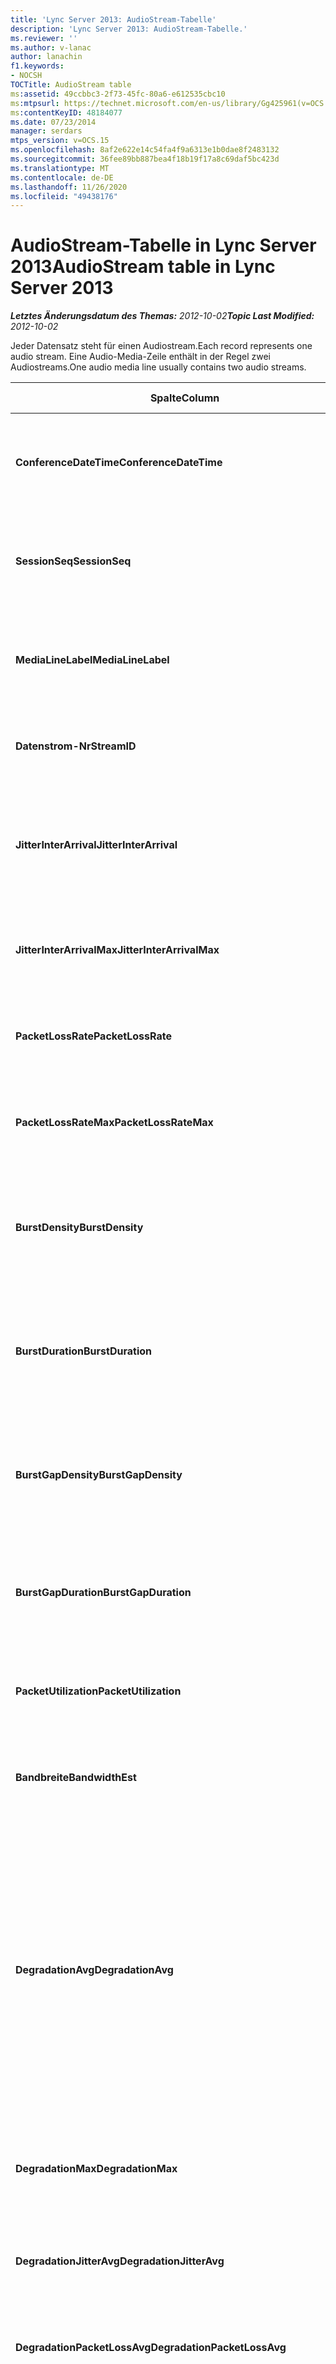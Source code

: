 ```yaml
---
title: 'Lync Server 2013: AudioStream-Tabelle'
description: 'Lync Server 2013: AudioStream-Tabelle.'
ms.reviewer: ''
ms.author: v-lanac
author: lanachin
f1.keywords:
- NOCSH
TOCTitle: AudioStream table
ms:assetid: 49ccbbc3-2f73-45fc-80a6-e612535cbc10
ms:mtpsurl: https://technet.microsoft.com/en-us/library/Gg425961(v=OCS.15)
ms:contentKeyID: 48184077
ms.date: 07/23/2014
manager: serdars
mtps_version: v=OCS.15
ms.openlocfilehash: 8af2e622e14c54fa4f9a6313e1b0dae8f2483132
ms.sourcegitcommit: 36fee89bb887bea4f18b19f17a8c69daf5bc423d
ms.translationtype: MT
ms.contentlocale: de-DE
ms.lasthandoff: 11/26/2020
ms.locfileid: "49438176"
---
```

# <a name="audiostream-table-in-lync-server-2013"></a><span data-ttu-id="0af91-103">AudioStream-Tabelle in Lync Server 2013</span><span class="sxs-lookup"><span data-stu-id="0af91-103">AudioStream table in Lync Server 2013</span></span>

<div data-xmlns="http://www.w3.org/1999/xhtml">

<div class="topic" data-xmlns="http://www.w3.org/1999/xhtml" data-msxsl="urn:schemas-microsoft-com:xslt" data-cs="https://msdn.microsoft.com/">

<div data-asp="https://msdn2.microsoft.com/asp">



</div>

<div id="mainSection">

<div id="mainBody"><span data-ttu-id="0af91-104">

<span> </span></span><span class="sxs-lookup"><span data-stu-id="0af91-104">

<span> </span></span></span>

<span data-ttu-id="0af91-105">_**Letztes Änderungsdatum des Themas:** 2012-10-02_</span><span class="sxs-lookup"><span data-stu-id="0af91-105">_**Topic Last Modified:** 2012-10-02_</span></span>

<span data-ttu-id="0af91-106">Jeder Datensatz steht für einen Audiostream.</span><span class="sxs-lookup"><span data-stu-id="0af91-106">Each record represents one audio stream.</span></span> <span data-ttu-id="0af91-107">Eine Audio-Media-Zeile enthält in der Regel zwei Audiostreams.</span><span class="sxs-lookup"><span data-stu-id="0af91-107">One audio media line usually contains two audio streams.</span></span>


<table>
<colgroup>
<col style="width: 25%" />
<col style="width: 25%" />
<col style="width: 25%" />
<col style="width: 25%" />
</colgroup>
<thead>
<tr class="header">
<th><span data-ttu-id="0af91-108"><strong>Spalte</strong></span><span class="sxs-lookup"><span data-stu-id="0af91-108"><strong>Column</strong></span></span></th>
<th><span data-ttu-id="0af91-109"><strong>Datentyp</strong></span><span class="sxs-lookup"><span data-stu-id="0af91-109"><strong>Data Type</strong></span></span></th>
<th><span data-ttu-id="0af91-110"><strong>Schlüssel/Index</strong></span><span class="sxs-lookup"><span data-stu-id="0af91-110"><strong>Key/Index</strong></span></span></th>
<th><span data-ttu-id="0af91-111"><strong>Details</strong></span><span class="sxs-lookup"><span data-stu-id="0af91-111"><strong>Details</strong></span></span></th>
</tr>
</thead>
<tbody>
<tr class="odd">
<td><p><span data-ttu-id="0af91-112"><strong>ConferenceDateTime</strong></span><span class="sxs-lookup"><span data-stu-id="0af91-112"><strong>ConferenceDateTime</strong></span></span></p></td>
<td><p><span data-ttu-id="0af91-113">datetime</span><span class="sxs-lookup"><span data-stu-id="0af91-113">datetime</span></span></p></td>
<td><p><span data-ttu-id="0af91-114">Primary</span><span class="sxs-lookup"><span data-stu-id="0af91-114">Primary</span></span></p></td>
<td><p><span data-ttu-id="0af91-115">Auf die <a href="lync-server-2013-medialine-table.md">in der Tabelle medialinie in lync Server 2013</a>verwiesen wird.</span><span class="sxs-lookup"><span data-stu-id="0af91-115">Referenced from the <a href="lync-server-2013-medialine-table.md">MediaLine table in Lync Server 2013</a>.</span></span></p></td>
</tr>
<tr class="even">
<td><p><span data-ttu-id="0af91-116"><strong>SessionSeq</strong></span><span class="sxs-lookup"><span data-stu-id="0af91-116"><strong>SessionSeq</strong></span></span></p></td>
<td><p><span data-ttu-id="0af91-117">int</span><span class="sxs-lookup"><span data-stu-id="0af91-117">int</span></span></p></td>
<td><p><span data-ttu-id="0af91-118">Primary</span><span class="sxs-lookup"><span data-stu-id="0af91-118">Primary</span></span></p></td>
<td><p><span data-ttu-id="0af91-119">Auf die <a href="lync-server-2013-medialine-table.md">in der Tabelle medialinie in lync Server 2013</a>verwiesen wird.</span><span class="sxs-lookup"><span data-stu-id="0af91-119">Referenced from the <a href="lync-server-2013-medialine-table.md">MediaLine table in Lync Server 2013</a>.</span></span></p></td>
</tr>
<tr class="odd">
<td><p><span data-ttu-id="0af91-120"><strong>MediaLineLabel</strong></span><span class="sxs-lookup"><span data-stu-id="0af91-120"><strong>MediaLineLabel</strong></span></span></p></td>
<td><p><span data-ttu-id="0af91-121">tinyint</span><span class="sxs-lookup"><span data-stu-id="0af91-121">tinyint</span></span></p></td>
<td><p><span data-ttu-id="0af91-122">Primary</span><span class="sxs-lookup"><span data-stu-id="0af91-122">Primary</span></span></p></td>
<td><p><span data-ttu-id="0af91-123">Auf die <a href="lync-server-2013-medialine-table.md">in der Tabelle medialinie in lync Server 2013</a>verwiesen wird.</span><span class="sxs-lookup"><span data-stu-id="0af91-123">Referenced from the <a href="lync-server-2013-medialine-table.md">MediaLine table in Lync Server 2013</a>.</span></span></p></td>
</tr>
<tr class="even">
<td><p><span data-ttu-id="0af91-124"><strong>Datenstrom-Nr</strong></span><span class="sxs-lookup"><span data-stu-id="0af91-124"><strong>StreamID</strong></span></span></p></td>
<td><p><span data-ttu-id="0af91-125">int</span><span class="sxs-lookup"><span data-stu-id="0af91-125">int</span></span></p></td>
<td><p><span data-ttu-id="0af91-126">Primary</span><span class="sxs-lookup"><span data-stu-id="0af91-126">Primary</span></span></p></td>
<td><p><span data-ttu-id="0af91-127">Eindeutige ID innerhalb einer medienzeile</span><span class="sxs-lookup"><span data-stu-id="0af91-127">Unique ID within a media line.</span></span></p></td>
</tr>
<tr class="odd">
<td><p><span data-ttu-id="0af91-128"><strong>JitterInterArrival</strong></span><span class="sxs-lookup"><span data-stu-id="0af91-128"><strong>JitterInterArrival</strong></span></span></p></td>
<td><p><span data-ttu-id="0af91-129">int</span><span class="sxs-lookup"><span data-stu-id="0af91-129">int</span></span></p></td>
<td><p> </p></td>
<td><p><span data-ttu-id="0af91-130">Durchschnittlicher Netzwerk-Jitter aus RTCP-Statistiken (Real Time Control Protocol).</span><span class="sxs-lookup"><span data-stu-id="0af91-130">Average network jitter from Real Time Control Protocol (RTCP) statistics.</span></span></p></td>
</tr>
<tr class="even">
<td><p><span data-ttu-id="0af91-131"><strong>JitterInterArrivalMax</strong></span><span class="sxs-lookup"><span data-stu-id="0af91-131"><strong>JitterInterArrivalMax</strong></span></span></p></td>
<td><p><span data-ttu-id="0af91-132">int</span><span class="sxs-lookup"><span data-stu-id="0af91-132">int</span></span></p></td>
<td><p> </p></td>
<td><p><span data-ttu-id="0af91-133">Maximaler Netzwerk Jitter während des Anrufs.</span><span class="sxs-lookup"><span data-stu-id="0af91-133">Maximum network jitter during the call.</span></span></p></td>
</tr>
<tr class="odd">
<td><p><span data-ttu-id="0af91-134"><strong>PacketLossRate</strong></span><span class="sxs-lookup"><span data-stu-id="0af91-134"><strong>PacketLossRate</strong></span></span></p></td>
<td><p><span data-ttu-id="0af91-135">Dezimal (5; 4)</span><span class="sxs-lookup"><span data-stu-id="0af91-135">decimal(5,4)</span></span></p></td>
<td><p> </p></td>
<td><p><span data-ttu-id="0af91-136">Durchschnittliche Paketverlustrate während des Anrufs.</span><span class="sxs-lookup"><span data-stu-id="0af91-136">Average packet loss rate during the call.</span></span></p></td>
</tr>
<tr class="even">
<td><p><span data-ttu-id="0af91-137"><strong>PacketLossRateMax</strong></span><span class="sxs-lookup"><span data-stu-id="0af91-137"><strong>PacketLossRateMax</strong></span></span></p></td>
<td><p><span data-ttu-id="0af91-138">Dezimal (5; 4)</span><span class="sxs-lookup"><span data-stu-id="0af91-138">decimal(5,4)</span></span></p></td>
<td><p> </p></td>
<td><p><span data-ttu-id="0af91-139">Maximaler Paketverlust während des Anrufs.</span><span class="sxs-lookup"><span data-stu-id="0af91-139">Maximum packet loss observed during the call.</span></span></p></td>
</tr>
<tr class="odd">
<td><p><span data-ttu-id="0af91-140"><strong>BurstDensity</strong></span><span class="sxs-lookup"><span data-stu-id="0af91-140"><strong>BurstDensity</strong></span></span></p></td>
<td><p><span data-ttu-id="0af91-141">Dezimal (9; 4)</span><span class="sxs-lookup"><span data-stu-id="0af91-141">decimal(9,4)</span></span></p></td>
<td><p> </p></td>
<td><p><span data-ttu-id="0af91-142">Durchschnittliche Dichte des Paketverlusts während des Ausbruchs von Verlusten während des Anrufs.</span><span class="sxs-lookup"><span data-stu-id="0af91-142">Average density of packet Loss during bursts of losses during the call.</span></span></p></td>
</tr>
<tr class="even">
<td><p><span data-ttu-id="0af91-143"><strong>BurstDuration</strong></span><span class="sxs-lookup"><span data-stu-id="0af91-143"><strong>BurstDuration</strong></span></span></p></td>
<td><p><span data-ttu-id="0af91-144">int</span><span class="sxs-lookup"><span data-stu-id="0af91-144">int</span></span></p></td>
<td><p> </p></td>
<td><p><span data-ttu-id="0af91-145">Durchschnittliche Dauer des Paketverlusts während des Ausbruchs von Verlusten während des Anrufs.</span><span class="sxs-lookup"><span data-stu-id="0af91-145">Average duration of packet loss during bursts of losses during the call.</span></span></p></td>
</tr>
<tr class="odd">
<td><p><span data-ttu-id="0af91-146"><strong>BurstGapDensity</strong></span><span class="sxs-lookup"><span data-stu-id="0af91-146"><strong>BurstGapDensity</strong></span></span></p></td>
<td><p><span data-ttu-id="0af91-147">Dezimal (9; 4)</span><span class="sxs-lookup"><span data-stu-id="0af91-147">decimal(9,4)</span></span></p></td>
<td><p> </p></td>
<td><p><span data-ttu-id="0af91-148">Durchschnittliche Dichte des Paketverlusts bei Lücken zwischen Bursts des Paketverlusts.</span><span class="sxs-lookup"><span data-stu-id="0af91-148">Average density of packet loss during gaps between bursts of packet loss.</span></span></p></td>
</tr>
<tr class="even">
<td><p><span data-ttu-id="0af91-149"><strong>BurstGapDuration</strong></span><span class="sxs-lookup"><span data-stu-id="0af91-149"><strong>BurstGapDuration</strong></span></span></p></td>
<td><p><span data-ttu-id="0af91-150">int</span><span class="sxs-lookup"><span data-stu-id="0af91-150">int</span></span></p></td>
<td><p> </p></td>
<td><p><span data-ttu-id="0af91-151">Durchschnittliche Dauer von Lücken zwischen Bursts des Paketverlusts.</span><span class="sxs-lookup"><span data-stu-id="0af91-151">Average duration of gaps between bursts of packet loss.</span></span></p></td>
</tr>
<tr class="odd">
<td><p><span data-ttu-id="0af91-152"><strong>PacketUtilization</strong></span><span class="sxs-lookup"><span data-stu-id="0af91-152"><strong>PacketUtilization</strong></span></span></p></td>
<td><p><span data-ttu-id="0af91-153">Int</span><span class="sxs-lookup"><span data-stu-id="0af91-153">Int</span></span></p></td>
<td><p> </p></td>
<td><p><span data-ttu-id="0af91-154">Die Anzahl der Pakete für den Audiostream.</span><span class="sxs-lookup"><span data-stu-id="0af91-154">Packet count for the audio stream.</span></span></p></td>
</tr>
<tr class="even">
<td><p><span data-ttu-id="0af91-155"><strong>Bandbreite</strong></span><span class="sxs-lookup"><span data-stu-id="0af91-155"><strong>BandwidthEst</strong></span></span></p></td>
<td><p><span data-ttu-id="0af91-156">Int</span><span class="sxs-lookup"><span data-stu-id="0af91-156">Int</span></span></p></td>
<td><p> </p></td>
<td><p><span data-ttu-id="0af91-157">Bandbreiten Schätzungen für den Audiostream.</span><span class="sxs-lookup"><span data-stu-id="0af91-157">Bandwidth estimates for the audio stream.</span></span></p></td>
</tr>
<tr class="odd">
<td><p><span data-ttu-id="0af91-158"><strong>DegradationAvg</strong></span><span class="sxs-lookup"><span data-stu-id="0af91-158"><strong>DegradationAvg</strong></span></span></p></td>
<td><p><span data-ttu-id="0af91-159">Dezimal (3; 2)</span><span class="sxs-lookup"><span data-stu-id="0af91-159">decimal(3,2)</span></span></p></td>
<td><p> </p></td>
<td><p><span data-ttu-id="0af91-160">Netzwerk-Mos-Verschlechterung für den gesamten Anruf.</span><span class="sxs-lookup"><span data-stu-id="0af91-160">Network MOS Degradation for the whole call.</span></span> <span data-ttu-id="0af91-161">Der Bereich ist 0,0 bis 5,0.</span><span class="sxs-lookup"><span data-stu-id="0af91-161">Range is 0.0 to 5.0.</span></span> <span data-ttu-id="0af91-162">Diese Metrik zeigt die Menge, die das Netzwerk Mos aufgrund von Jitter und Paketverlust reduziert wurde.</span><span class="sxs-lookup"><span data-stu-id="0af91-162">This metric shows the amount the Network MOS was reduced because of jitter and packet loss.</span></span> <span data-ttu-id="0af91-163">Für akzeptable Qualität sollte es weniger als 0,5.</span><span class="sxs-lookup"><span data-stu-id="0af91-163">For acceptable quality it should less than 0.5.</span></span></p></td>
</tr>
<tr class="even">
<td><p><span data-ttu-id="0af91-164"><strong>DegradationMax</strong></span><span class="sxs-lookup"><span data-stu-id="0af91-164"><strong>DegradationMax</strong></span></span></p></td>
<td><p><span data-ttu-id="0af91-165">Dezimal (3; 2)</span><span class="sxs-lookup"><span data-stu-id="0af91-165">decimal(3,2)</span></span></p></td>
<td><p> </p></td>
<td><p><span data-ttu-id="0af91-166">Maximaler Netzwerk-Mos-Abbau während des Anrufs.</span><span class="sxs-lookup"><span data-stu-id="0af91-166">Maximum Network MOS degradation during the call.</span></span></p></td>
</tr>
<tr class="odd">
<td><p><span data-ttu-id="0af91-167"><strong>DegradationJitterAvg</strong></span><span class="sxs-lookup"><span data-stu-id="0af91-167"><strong>DegradationJitterAvg</strong></span></span></p></td>
<td><p><span data-ttu-id="0af91-168">Dezimal (3; 2)</span><span class="sxs-lookup"><span data-stu-id="0af91-168">decimal(3,2)</span></span></p></td>
<td><p> </p></td>
<td><p><span data-ttu-id="0af91-169">Netzwerk-Mos-Beeinträchtigung durch Jitter.</span><span class="sxs-lookup"><span data-stu-id="0af91-169">Network MOS degradation caused by jitter.</span></span></p></td>
</tr>
<tr class="even">
<td><p><span data-ttu-id="0af91-170"><strong>DegradationPacketLossAvg</strong></span><span class="sxs-lookup"><span data-stu-id="0af91-170"><strong>DegradationPacketLossAvg</strong></span></span></p></td>
<td><p><span data-ttu-id="0af91-171">Dezimal (3; 2)</span><span class="sxs-lookup"><span data-stu-id="0af91-171">decimal(3,2)</span></span></p></td>
<td><p> </p></td>
<td><p><span data-ttu-id="0af91-172">Netzwerk-Mos-Beeinträchtigung durch Paketverlust.</span><span class="sxs-lookup"><span data-stu-id="0af91-172">Network MOS degradation caused by packet loss.</span></span></p></td>
</tr>
<tr class="odd">
<td><p><span data-ttu-id="0af91-173"><strong>AudioPayloadDescription</strong></span><span class="sxs-lookup"><span data-stu-id="0af91-173"><strong>AudioPayloadDescription</strong></span></span></p></td>
<td><p><span data-ttu-id="0af91-174">int</span><span class="sxs-lookup"><span data-stu-id="0af91-174">int</span></span></p></td>
<td><p><span data-ttu-id="0af91-175">Fremd</span><span class="sxs-lookup"><span data-stu-id="0af91-175">Foreign</span></span></p></td>
<td><p><span data-ttu-id="0af91-176">Der für den Anruf verwendete Audiocodec, auf den von der PayloadDescription-Tabelle verwiesen wird.</span><span class="sxs-lookup"><span data-stu-id="0af91-176">The audio Codec used for the call, referenced from PayloadDescription Table.</span></span></p></td>
</tr>
<tr class="even">
<td><p><span data-ttu-id="0af91-177"><strong>AudioSampleRate</strong></span><span class="sxs-lookup"><span data-stu-id="0af91-177"><strong>AudioSampleRate</strong></span></span></p></td>
<td><p><span data-ttu-id="0af91-178">int</span><span class="sxs-lookup"><span data-stu-id="0af91-178">int</span></span></p></td>
<td><p> </p></td>
<td><p><span data-ttu-id="0af91-179">Abtastrate für den Audiostream.</span><span class="sxs-lookup"><span data-stu-id="0af91-179">Sampling rate for the audio stream.</span></span></p></td>
</tr>
<tr class="odd">
<td><p><span data-ttu-id="0af91-180"><strong>RoundTrip</strong></span><span class="sxs-lookup"><span data-stu-id="0af91-180"><strong>RoundTrip</strong></span></span></p></td>
<td><p><span data-ttu-id="0af91-181">int</span><span class="sxs-lookup"><span data-stu-id="0af91-181">int</span></span></p></td>
<td><p> </p></td>
<td><p><span data-ttu-id="0af91-182">Roundtrip-Zeit von RTCP-Statistiken</span><span class="sxs-lookup"><span data-stu-id="0af91-182">Round trip time from RTCP statistics.</span></span> <span data-ttu-id="0af91-183">Bei akzeptabler Qualität sollte dies weniger als 100M betragen.</span><span class="sxs-lookup"><span data-stu-id="0af91-183">For acceptable quality this should be less than 100ms.</span></span></p></td>
</tr>
<tr class="even">
<td><p><span data-ttu-id="0af91-184"><strong>RoundTripMax</strong></span><span class="sxs-lookup"><span data-stu-id="0af91-184"><strong>RoundTripMax</strong></span></span></p></td>
<td><p><span data-ttu-id="0af91-185">int</span><span class="sxs-lookup"><span data-stu-id="0af91-185">int</span></span></p></td>
<td><p> </p></td>
<td><p><span data-ttu-id="0af91-186">Maximale Roundtrip-Zeit für den Audiostream.</span><span class="sxs-lookup"><span data-stu-id="0af91-186">Maximum round trip time for the audio stream.</span></span></p></td>
</tr>
<tr class="odd">
<td><p><span data-ttu-id="0af91-187"><strong>OverallAvgNetworkMOS</strong></span><span class="sxs-lookup"><span data-stu-id="0af91-187"><strong>OverallAvgNetworkMOS</strong></span></span></p></td>
<td><p><span data-ttu-id="0af91-188">Dezimal (3; 2)</span><span class="sxs-lookup"><span data-stu-id="0af91-188">decimal(3,2)</span></span></p></td>
<td><p> </p></td>
<td><p><span data-ttu-id="0af91-189">Durchschnittliche Breitband-Netzwerk-Mos für den Anruf.</span><span class="sxs-lookup"><span data-stu-id="0af91-189">Average wideband Network MOS for the call.</span></span> <span data-ttu-id="0af91-190">Diese Metrik hängt vom verwendeten Paketverlust, Jitter und Codec ab.</span><span class="sxs-lookup"><span data-stu-id="0af91-190">This metric depends on the packet loss, jitter, and codec used.</span></span> <span data-ttu-id="0af91-191">Bereich ist [1,0 bis 5,0].</span><span class="sxs-lookup"><span data-stu-id="0af91-191">Range is [1.0 to 5.0].</span></span></p></td>
</tr>
<tr class="even">
<td><p><span data-ttu-id="0af91-192"><strong>OverallMinNetworkMOS</strong></span><span class="sxs-lookup"><span data-stu-id="0af91-192"><strong>OverallMinNetworkMOS</strong></span></span></p></td>
<td><p><span data-ttu-id="0af91-193">Dezimal (3; 2)</span><span class="sxs-lookup"><span data-stu-id="0af91-193">decimal(3,2)</span></span></p></td>
<td><p> </p></td>
<td><p><span data-ttu-id="0af91-194">Das Mindest-Breitband-Netzwerk Mos für den Anruf.</span><span class="sxs-lookup"><span data-stu-id="0af91-194">The minimum wideband Network MOS for the call.</span></span></p></td>
</tr>
<tr class="odd">
<td><p><span data-ttu-id="0af91-195"><strong>SendListenMOS</strong></span><span class="sxs-lookup"><span data-stu-id="0af91-195"><strong>SendListenMOS</strong></span></span></p></td>
<td><p><span data-ttu-id="0af91-196">Dezimal (3; 2)</span><span class="sxs-lookup"><span data-stu-id="0af91-196">decimal(3,2)</span></span></p></td>
<td><p> </p></td>
<td><p><span data-ttu-id="0af91-197">Der durchschnittliche prognostizierte Breitband-Abhör-Mos-Score für gesendete Audiodaten, einschließlich der Eigenschaften für Sprachpegel, Geräuschpegel und Aufnahmegeräte.</span><span class="sxs-lookup"><span data-stu-id="0af91-197">The average predicted wideband Listening MOS score for audio sent, including speech level, noise level and capture device characteristics.</span></span></p></td>
</tr>
<tr class="even">
<td><p><span data-ttu-id="0af91-198"><strong>SendListenMOSMin</strong></span><span class="sxs-lookup"><span data-stu-id="0af91-198"><strong>SendListenMOSMin</strong></span></span></p></td>
<td><p><span data-ttu-id="0af91-199">Dezimal (3; 2)</span><span class="sxs-lookup"><span data-stu-id="0af91-199">decimal(3,2)</span></span></p></td>
<td><p> </p></td>
<td><p><span data-ttu-id="0af91-200">Die Mindest-SendListenMOS für den Anruf.</span><span class="sxs-lookup"><span data-stu-id="0af91-200">The minimum SendListenMOS for the call.</span></span></p></td>
</tr>
<tr class="odd">
<td><p><span data-ttu-id="0af91-201"><strong>RecvListenMOS</strong></span><span class="sxs-lookup"><span data-stu-id="0af91-201"><strong>RecvListenMOS</strong></span></span></p></td>
<td><p><span data-ttu-id="0af91-202">Dezimal (3; 2)</span><span class="sxs-lookup"><span data-stu-id="0af91-202">decimal(3,2)</span></span></p></td>
<td><p> </p></td>
<td><p><span data-ttu-id="0af91-203">Der durchschnittliche prognostizierte Breitband-Abhör-Mos-Score für vom Netzwerk empfangene Audiosignale, einschließlich Sprachpegel, Geräuschpegel, Codec, Netzwerkbedingungen und Merkmale des Aufnahmegeräts.</span><span class="sxs-lookup"><span data-stu-id="0af91-203">The average predicted wideband Listening MOS score for audio received from the network including speech level, noise level, codec, network conditions and capture device characteristics.</span></span></p></td>
</tr>
<tr class="even">
<td><p><span data-ttu-id="0af91-204"><strong>RecvListenMOSMin</strong></span><span class="sxs-lookup"><span data-stu-id="0af91-204"><strong>RecvListenMOSMin</strong></span></span></p></td>
<td><p><span data-ttu-id="0af91-205">Dezimal (3; 2)</span><span class="sxs-lookup"><span data-stu-id="0af91-205">decimal(3,2)</span></span></p></td>
<td><p> </p></td>
<td><p><span data-ttu-id="0af91-206">Die Mindest-RecvListenMOS für den Anruf.</span><span class="sxs-lookup"><span data-stu-id="0af91-206">The minimum RecvListenMOS for the call.</span></span></p></td>
</tr>
<tr class="odd">
<td><p><span data-ttu-id="0af91-207"><strong>AudioFECUsed</strong></span><span class="sxs-lookup"><span data-stu-id="0af91-207"><strong>AudioFECUsed</strong></span></span></p></td>
<td><p><span data-ttu-id="0af91-208">bit</span><span class="sxs-lookup"><span data-stu-id="0af91-208">bit</span></span></p></td>
<td></td>
<td><p><span data-ttu-id="0af91-209">Flag, das angibt, ob Audio FEC für den Anruf verwendet wurde.</span><span class="sxs-lookup"><span data-stu-id="0af91-209">Flag indicating if audio FEC was used for the call.</span></span></p></td>
</tr>
<tr class="even">
<td><p><span data-ttu-id="0af91-210"><strong>RatioConcealedSamplesAvg</strong></span><span class="sxs-lookup"><span data-stu-id="0af91-210"><strong>RatioConcealedSamplesAvg</strong></span></span></p></td>
<td><p><span data-ttu-id="0af91-211">Dezimal (5; 2)</span><span class="sxs-lookup"><span data-stu-id="0af91-211">decimal(5,2)</span></span></p></td>
<td></td>
<td><p><span data-ttu-id="0af91-212">Durchschnittliches Verhältnis der verborgenen Samples, die von der audioheilung an typische Samples generiert wurden.</span><span class="sxs-lookup"><span data-stu-id="0af91-212">Average ratio of concealed samples generated by audio healing to typical samples.</span></span></p></td>
</tr>
<tr class="odd">
<td><p><span data-ttu-id="0af91-213"><strong>RatioStretchedSamplesAvg</strong></span><span class="sxs-lookup"><span data-stu-id="0af91-213"><strong>RatioStretchedSamplesAvg</strong></span></span></p></td>
<td><p><span data-ttu-id="0af91-214">Dezimal (5; 2)</span><span class="sxs-lookup"><span data-stu-id="0af91-214">decimal(5,2)</span></span></p></td>
<td></td>
<td><p><span data-ttu-id="0af91-215">Durchschnittliches Verhältnis von gedehnten Samples, die von der audioheilung zu typischen Samples generiert wurden.</span><span class="sxs-lookup"><span data-stu-id="0af91-215">Average ratio of stretched samples generated by audio healing to typical samples.</span></span></p></td>
</tr>
<tr class="even">
<td><p><span data-ttu-id="0af91-216"><strong>RatioCompressedSamplesAvg</strong></span><span class="sxs-lookup"><span data-stu-id="0af91-216"><strong>RatioCompressedSamplesAvg</strong></span></span></p></td>
<td><p><span data-ttu-id="0af91-217">Dezimal (5; 2)</span><span class="sxs-lookup"><span data-stu-id="0af91-217">decimal(5,2)</span></span></p></td>
<td></td>
<td><p><span data-ttu-id="0af91-218">Durchschnittliches Verhältnis von komprimierten Samples, die von der audioheilung zu typischen Samples generiert wurden.</span><span class="sxs-lookup"><span data-stu-id="0af91-218">Average ratio of compressed samples generated by audio healing to typical samples.</span></span></p></td>
</tr>
<tr class="odd">
<td><p><span data-ttu-id="0af91-219"><strong>Inbound</strong></span><span class="sxs-lookup"><span data-stu-id="0af91-219"><strong>Inbound</strong></span></span></p></td>
<td><p><span data-ttu-id="0af91-220">bit</span><span class="sxs-lookup"><span data-stu-id="0af91-220">bit</span></span></p></td>
<td><p> </p></td>
<td><p><span data-ttu-id="0af91-221">Datenstrom auf Empfängerseite wird empfangen.</span><span class="sxs-lookup"><span data-stu-id="0af91-221">Stream data on receiver side is received.</span></span></p></td>
</tr>
<tr class="even">
<td><p><span data-ttu-id="0af91-222"><strong>Ausgehend</strong></span><span class="sxs-lookup"><span data-stu-id="0af91-222"><strong>Outbound</strong></span></span></p></td>
<td><p><span data-ttu-id="0af91-223">bit</span><span class="sxs-lookup"><span data-stu-id="0af91-223">bit</span></span></p></td>
<td><p> </p></td>
<td><p><span data-ttu-id="0af91-224">Datenstrom auf Absenderseite wird empfangen.</span><span class="sxs-lookup"><span data-stu-id="0af91-224">Stream data on sender side is received.</span></span></p></td>
</tr>
<tr class="odd">
<td><p><span data-ttu-id="0af91-225"><strong>SenderIsCallerPAI</strong></span><span class="sxs-lookup"><span data-stu-id="0af91-225"><strong>SenderIsCallerPAI</strong></span></span></p></td>
<td><p><span data-ttu-id="0af91-226">bit</span><span class="sxs-lookup"><span data-stu-id="0af91-226">bit</span></span></p></td>
<td><p> </p></td>
<td><p><span data-ttu-id="0af91-227">1 bedeutet, dass die Datenstrom Richtung vom Aufrufer an den aufgerufenen gesendet wird.</span><span class="sxs-lookup"><span data-stu-id="0af91-227">1 means the stream direction is from the caller to the callee.</span></span></p>
<p><span data-ttu-id="0af91-228">0 bedeutet, dass die Datenstrom Richtung vom aufgerufenen zum Aufrufer ist.</span><span class="sxs-lookup"><span data-stu-id="0af91-228">0 means the stream direction is from the callee to the caller.</span></span></p></td>
</tr>
<tr class="even">
<td><p><span data-ttu-id="0af91-229"><strong>JitterInterArrivalSD</strong></span><span class="sxs-lookup"><span data-stu-id="0af91-229"><strong>JitterInterArrivalSD</strong></span></span></p></td>
<td><p><span data-ttu-id="0af91-230">float</span><span class="sxs-lookup"><span data-stu-id="0af91-230">float</span></span></p></td>
<td></td>
<td><p><span data-ttu-id="0af91-231">Standard Abweichung für Jitter-Ankunftszeiten.</span><span class="sxs-lookup"><span data-stu-id="0af91-231">Standard deviation for jitter arrival times.</span></span></p>
<p><span data-ttu-id="0af91-232">Diese Spalte wurde in Microsoft lync Server 2013 eingeführt.</span><span class="sxs-lookup"><span data-stu-id="0af91-232">This column was introduced in Microsoft Lync Server 2013.</span></span></p></td>
</tr>
<tr class="odd">
<td><p><span data-ttu-id="0af91-233"><strong>ConcealRatioMax</strong></span><span class="sxs-lookup"><span data-stu-id="0af91-233"><strong>ConcealRatioMax</strong></span></span></p></td>
<td><p><span data-ttu-id="0af91-234">float</span><span class="sxs-lookup"><span data-stu-id="0af91-234">float</span></span></p></td>
<td></td>
<td><p><span data-ttu-id="0af91-235">Maximales Verhältnis von Paketen, die vom Heiler verborgen sind.</span><span class="sxs-lookup"><span data-stu-id="0af91-235">Maximum ratio of packets concealed by the healer.</span></span></p>
<p><span data-ttu-id="0af91-236">Diese Spalte wurde in Microsoft lync Server 2013 eingeführt.</span><span class="sxs-lookup"><span data-stu-id="0af91-236">This column was introduced in Microsoft Lync Server 2013.</span></span></p></td>
</tr>
<tr class="even">
<td><p><span data-ttu-id="0af91-237"><strong>ConcealRatioSD</strong></span><span class="sxs-lookup"><span data-stu-id="0af91-237"><strong>ConcealRatioSD</strong></span></span></p></td>
<td><p><span data-ttu-id="0af91-238">float</span><span class="sxs-lookup"><span data-stu-id="0af91-238">float</span></span></p></td>
<td></td>
<td><p><span data-ttu-id="0af91-239">Standard Abweichung für das Verhältnis von Paketen, die vom Heiler verborgen sind.</span><span class="sxs-lookup"><span data-stu-id="0af91-239">Standard deviation for the ratio of packets concealed by the healer.</span></span></p>
<p><span data-ttu-id="0af91-240">Diese Spalte wurde in Microsoft lync Server 2013 eingeführt.</span><span class="sxs-lookup"><span data-stu-id="0af91-240">This column was introduced in Microsoft Lync Server 2013.</span></span></p></td>
</tr>
<tr class="odd">
<td><p><span data-ttu-id="0af91-241"><strong>HealerPacketDropRatio</strong></span><span class="sxs-lookup"><span data-stu-id="0af91-241"><strong>HealerPacketDropRatio</strong></span></span></p></td>
<td><p><span data-ttu-id="0af91-242">float</span><span class="sxs-lookup"><span data-stu-id="0af91-242">float</span></span></p></td>
<td></td>
<td><p><span data-ttu-id="0af91-243">Das Verhältnis der vom Heiler abgegebenen Pakete im Vergleich zur Gesamtzahl der empfangenen Pakete.</span><span class="sxs-lookup"><span data-stu-id="0af91-243">Ratio of packets dropped by the healer compared to the total number of packets received.</span></span></p>
<p><span data-ttu-id="0af91-244">Diese Spalte wurde in Microsoft lync Server 2013 eingeführt.</span><span class="sxs-lookup"><span data-stu-id="0af91-244">This column was introduced in Microsoft Lync Server 2013.</span></span></p></td>
</tr>
<tr class="even">
<td><p><span data-ttu-id="0af91-245"><strong>HealerFECPacketUsedRatio</strong></span><span class="sxs-lookup"><span data-stu-id="0af91-245"><strong>HealerFECPacketUsedRatio</strong></span></span></p></td>
<td><p><span data-ttu-id="0af91-246">float</span><span class="sxs-lookup"><span data-stu-id="0af91-246">float</span></span></p></td>
<td></td>
<td><p><span data-ttu-id="0af91-247">Verhältnis der verwendeten Forward-Fehlerkorrektur Pakete im Vergleich zur Gesamtzahl der empfangenen Pakete.</span><span class="sxs-lookup"><span data-stu-id="0af91-247">Ratio of used forward error correction packets compared to the total number of packets received.</span></span></p>
<p><span data-ttu-id="0af91-248">Diese Spalte wurde in Microsoft lync Server 2013 eingeführt.</span><span class="sxs-lookup"><span data-stu-id="0af91-248">This column was introduced in Microsoft Lync Server 2013.</span></span></p></td>
</tr>
<tr class="odd">
<td><p><span data-ttu-id="0af91-249"><strong>MaxCompressedSamples</strong></span><span class="sxs-lookup"><span data-stu-id="0af91-249"><strong>MaxCompressedSamples</strong></span></span></p></td>
<td><p><span data-ttu-id="0af91-250">float</span><span class="sxs-lookup"><span data-stu-id="0af91-250">float</span></span></p></td>
<td></td>
<td><p><span data-ttu-id="0af91-251">Die maximale Anzahl von Audiopaketen, die vom Heiler komprimiert wurden.</span><span class="sxs-lookup"><span data-stu-id="0af91-251">Maximum number of audio packets that were compressed by the healer.</span></span></p>
<p><span data-ttu-id="0af91-252">Diese Spalte wurde in Microsoft lync Server 2013 eingeführt.</span><span class="sxs-lookup"><span data-stu-id="0af91-252">This column was introduced in Microsoft Lync Server 2013.</span></span></p></td>
</tr>
<tr class="even">
<td><p><span data-ttu-id="0af91-253"><strong>LossCongestionPercent</strong></span><span class="sxs-lookup"><span data-stu-id="0af91-253"><strong>LossCongestionPercent</strong></span></span></p></td>
<td><p><span data-ttu-id="0af91-254">float</span><span class="sxs-lookup"><span data-stu-id="0af91-254">float</span></span></p></td>
<td></td>
<td><p><span data-ttu-id="0af91-255">Gibt den Prozentsatz der Zeit an, zu der sich der Anruf in einem Engpass Zustand befand.</span><span class="sxs-lookup"><span data-stu-id="0af91-255">Indicates the percentage of the time when the call was in a loss congestion state.</span></span></p>
<p><span data-ttu-id="0af91-256">Diese Spalte wurde in Microsoft lync Server 2013 eingeführt.</span><span class="sxs-lookup"><span data-stu-id="0af91-256">This column was introduced in Microsoft Lync Server 2013.</span></span></p></td>
</tr>
<tr class="odd">
<td><p><span data-ttu-id="0af91-257"><strong>DelayCongestionPercent</strong></span><span class="sxs-lookup"><span data-stu-id="0af91-257"><strong>DelayCongestionPercent</strong></span></span></p></td>
<td><p><span data-ttu-id="0af91-258">float</span><span class="sxs-lookup"><span data-stu-id="0af91-258">float</span></span></p></td>
<td></td>
<td><p><span data-ttu-id="0af91-259">Gibt den Prozentsatz des Anrufs an, während dessen Überlastung durch das verspätete Eintreffen von Netzwerkpaketen verursacht wurde.</span><span class="sxs-lookup"><span data-stu-id="0af91-259">Indicates the percentage of the call during which congestion was caused by the delayed arrival of network packets.</span></span></p>
<p><span data-ttu-id="0af91-260">Diese Spalte wurde in Microsoft lync Server 2013 eingeführt.</span><span class="sxs-lookup"><span data-stu-id="0af91-260">This column was introduced in Microsoft Lync Server 2013.</span></span></p></td>
</tr>
<tr class="even">
<td><p><span data-ttu-id="0af91-261"><strong>ContentionDetectedPercent</strong></span><span class="sxs-lookup"><span data-stu-id="0af91-261"><strong>ContentionDetectedPercent</strong></span></span></p></td>
<td><p><span data-ttu-id="0af91-262">float</span><span class="sxs-lookup"><span data-stu-id="0af91-262">float</span></span></p></td>
<td></td>
<td><p><span data-ttu-id="0af91-263">Gibt den Prozentsatz der Zeit an, zu der der Anruf im Wettbewerb um Netzwerkressourcen erfolgte.</span><span class="sxs-lookup"><span data-stu-id="0af91-263">Indicates the percentage of the time when the call was competing for network resources.</span></span></p>
<p><span data-ttu-id="0af91-264">Diese Spalte wurde in Microsoft lync Server 2013 eingeführt.</span><span class="sxs-lookup"><span data-stu-id="0af91-264">This column was introduced in Microsoft Lync Server 2013.</span></span></p></td>
</tr>
<tr class="odd">
<td><p><span data-ttu-id="0af91-265"><strong>BandwidthEstMin</strong></span><span class="sxs-lookup"><span data-stu-id="0af91-265"><strong>BandwidthEstMin</strong></span></span></p></td>
<td><p><span data-ttu-id="0af91-266">int</span><span class="sxs-lookup"><span data-stu-id="0af91-266">int</span></span></p></td>
<td></td>
<td><p><span data-ttu-id="0af91-267">Minimaler Grad der Bandbreitenschätzung, gemessen während des Anrufs.</span><span class="sxs-lookup"><span data-stu-id="0af91-267">Minimum amount of bandwidth estimation measured during the call.</span></span></p>
<p><span data-ttu-id="0af91-268">Diese Spalte wurde in Microsoft lync Server 2013 eingeführt.</span><span class="sxs-lookup"><span data-stu-id="0af91-268">This column was introduced in Microsoft Lync Server 2013.</span></span></p></td>
</tr>
<tr class="even">
<td><p><span data-ttu-id="0af91-269"><strong>BandwidthEstMax</strong></span><span class="sxs-lookup"><span data-stu-id="0af91-269"><strong>BandwidthEstMax</strong></span></span></p></td>
<td><p><span data-ttu-id="0af91-270">int</span><span class="sxs-lookup"><span data-stu-id="0af91-270">int</span></span></p></td>
<td></td>
<td><p><span data-ttu-id="0af91-271">Maximale Menge an Bandbreitenschätzung, die während des Anrufs gemessen wurde.</span><span class="sxs-lookup"><span data-stu-id="0af91-271">Maximum amount of bandwidth estimation measured during the call.</span></span></p>
<p><span data-ttu-id="0af91-272">Diese Spalte wurde in Microsoft lync Server 2013 eingeführt.</span><span class="sxs-lookup"><span data-stu-id="0af91-272">This column was introduced in Microsoft Lync Server 2013.</span></span></p></td>
</tr>
<tr class="odd">
<td><p><span data-ttu-id="0af91-273"><strong>BandwidthEstStdDev</strong></span><span class="sxs-lookup"><span data-stu-id="0af91-273"><strong>BandwidthEstStdDev</strong></span></span></p></td>
<td><p><span data-ttu-id="0af91-274">int</span><span class="sxs-lookup"><span data-stu-id="0af91-274">int</span></span></p></td>
<td></td>
<td><p><span data-ttu-id="0af91-275">Standard Abweichung der Bandbreitenschätzung, die während des Anrufs gemessen wurde.</span><span class="sxs-lookup"><span data-stu-id="0af91-275">Standard deviation of the bandwidth estimation measured during the call.</span></span></p>
<p><span data-ttu-id="0af91-276">Diese Spalte wurde in Microsoft lync Server 2013 eingeführt.</span><span class="sxs-lookup"><span data-stu-id="0af91-276">This column was introduced in Microsoft Lync Server 2013.</span></span></p></td>
</tr>
<tr class="even">
<td><p><span data-ttu-id="0af91-277"><strong>BandwidthEstAvge</strong></span><span class="sxs-lookup"><span data-stu-id="0af91-277"><strong>BandwidthEstAvge</strong></span></span></p></td>
<td><p><span data-ttu-id="0af91-278">int</span><span class="sxs-lookup"><span data-stu-id="0af91-278">int</span></span></p></td>
<td></td>
<td><p><span data-ttu-id="0af91-279">Durchschnittliche Menge an Bandbreitenschätzung, die während des Anrufs gemessen wurde.</span><span class="sxs-lookup"><span data-stu-id="0af91-279">Average amount of bandwidth estimation measured during the call.</span></span></p>
<p><span data-ttu-id="0af91-280">Diese Spalte wurde in Microsoft lync Server 2013 eingeführt.</span><span class="sxs-lookup"><span data-stu-id="0af91-280">This column was introduced in Microsoft Lync Server 2013.</span></span></p></td>
</tr>
<tr class="odd">
<td><p><span data-ttu-id="0af91-281"><strong>RelativeOneWayTotal</strong></span><span class="sxs-lookup"><span data-stu-id="0af91-281"><strong>RelativeOneWayTotal</strong></span></span></p></td>
<td><p><span data-ttu-id="0af91-282">float</span><span class="sxs-lookup"><span data-stu-id="0af91-282">float</span></span></p></td>
<td></td>
<td><p><span data-ttu-id="0af91-283">Gesamtzahl der unidirektionalen Latenzzeit.</span><span class="sxs-lookup"><span data-stu-id="0af91-283">Total amount of one-way latency.</span></span> <span data-ttu-id="0af91-284">Die relative unidirektionale Latenz misst die Verzögerung zwischen dem Client und dem Server.</span><span class="sxs-lookup"><span data-stu-id="0af91-284">Relative one-way latency measures the delay between the client and the server.</span></span></p>
<p><span data-ttu-id="0af91-285">Diese Spalte wurde in Microsoft lync Server 2013 eingeführt.</span><span class="sxs-lookup"><span data-stu-id="0af91-285">This column was introduced in Microsoft Lync Server 2013.</span></span></p></td>
</tr>
<tr class="even">
<td><p><span data-ttu-id="0af91-286"><strong>RelativeOneWayAverage</strong></span><span class="sxs-lookup"><span data-stu-id="0af91-286"><strong>RelativeOneWayAverage</strong></span></span></p></td>
<td><p><span data-ttu-id="0af91-287">float</span><span class="sxs-lookup"><span data-stu-id="0af91-287">float</span></span></p></td>
<td></td>
<td><p><span data-ttu-id="0af91-288">Durchschnittliche Anzahl der unidirektionalen Latenzzeit.</span><span class="sxs-lookup"><span data-stu-id="0af91-288">Average amount of one-way latency.</span></span> <span data-ttu-id="0af91-289">Die relative unidirektionale Latenz misst die Verzögerung zwischen dem Client und dem Server.</span><span class="sxs-lookup"><span data-stu-id="0af91-289">Relative one-way latency measures the delay between the client and the server.</span></span></p>
<p><span data-ttu-id="0af91-290">Diese Spalte wurde in Microsoft lync Server 2013 eingeführt.</span><span class="sxs-lookup"><span data-stu-id="0af91-290">This column was introduced in Microsoft Lync Server 2013.</span></span></p></td>
</tr>
<tr class="odd">
<td><p><span data-ttu-id="0af91-291"><strong>RelativeOneWayMax</strong></span><span class="sxs-lookup"><span data-stu-id="0af91-291"><strong>RelativeOneWayMax</strong></span></span></p></td>
<td><p><span data-ttu-id="0af91-292">float</span><span class="sxs-lookup"><span data-stu-id="0af91-292">float</span></span></p></td>
<td></td>
<td><p><span data-ttu-id="0af91-293">Maximale Anzahl von unidirektionalen Latenzzeiten.</span><span class="sxs-lookup"><span data-stu-id="0af91-293">Maximum amount of one-way latency.</span></span> <span data-ttu-id="0af91-294">Die relative unidirektionale Latenz misst die Verzögerung zwischen dem Client und dem Server.</span><span class="sxs-lookup"><span data-stu-id="0af91-294">Relative one-way latency measures the delay between the client and the server.</span></span></p>
<p><span data-ttu-id="0af91-295">Diese Spalte wurde in Microsoft lync Server 2013 eingeführt.</span><span class="sxs-lookup"><span data-stu-id="0af91-295">This column was introduced in Microsoft Lync Server 2013.</span></span></p></td>
</tr>
<tr class="even">
<td><p><span data-ttu-id="0af91-296"><strong>RelativeOneWayBurstOccurrences</strong></span><span class="sxs-lookup"><span data-stu-id="0af91-296"><strong>RelativeOneWayBurstOccurrences</strong></span></span></p></td>
<td><p><span data-ttu-id="0af91-297">int</span><span class="sxs-lookup"><span data-stu-id="0af91-297">int</span></span></p></td>
<td></td>
<td><p><span data-ttu-id="0af91-298">Gesamtzahl der einseitigen Burst-Ereignisse.</span><span class="sxs-lookup"><span data-stu-id="0af91-298">Total one-way burst occurrences.</span></span> <span data-ttu-id="0af91-299">Eine "bursty"-Übertragung ist eine Übertragung, bei der Daten in unvorhersehbaren Bursts im Gegensatz zu einem unveränderlichen Datenstrom fließen.</span><span class="sxs-lookup"><span data-stu-id="0af91-299">A “bursty” transmission is a transmission where data flows in unpredictable bursts as opposed to a steady stream.</span></span> <span data-ttu-id="0af91-300">Diese Metrik misst den Datenfluss zwischen dem Client und dem Server.</span><span class="sxs-lookup"><span data-stu-id="0af91-300">This metric measures data flow between the client and the server.</span></span></p>
<p><span data-ttu-id="0af91-301">Diese Spalte wurde in Microsoft lync Server 2013 eingeführt.</span><span class="sxs-lookup"><span data-stu-id="0af91-301">This column was introduced in Microsoft Lync Server 2013.</span></span></p></td>
</tr>
<tr class="odd">
<td><p><span data-ttu-id="0af91-302"><strong>RelativeOneWayBurstDensity</strong></span><span class="sxs-lookup"><span data-stu-id="0af91-302"><strong>RelativeOneWayBurstDensity</strong></span></span></p></td>
<td><p><span data-ttu-id="0af91-303">float</span><span class="sxs-lookup"><span data-stu-id="0af91-303">float</span></span></p></td>
<td></td>
<td><p><span data-ttu-id="0af91-304">Totale unidirektionale Burst Dichte.</span><span class="sxs-lookup"><span data-stu-id="0af91-304">Total one-way burst density.</span></span> <span data-ttu-id="0af91-305">Eine "bursty"-Übertragung ist eine Übertragung, bei der Daten in unvorhersehbaren Bursts im Gegensatz zu einem unveränderlichen Datenstrom fließen.</span><span class="sxs-lookup"><span data-stu-id="0af91-305">A “bursty” transmission is a transmission where data flows in unpredictable bursts as opposed to a steady stream.</span></span> <span data-ttu-id="0af91-306">Diese Metrik misst den Datenfluss zwischen dem Client und dem Server.</span><span class="sxs-lookup"><span data-stu-id="0af91-306">This metric measures data flow between the client and the server.</span></span></p>
<p><span data-ttu-id="0af91-307">Diese Spalte wurde in Microsoft lync Server 2013 eingeführt.</span><span class="sxs-lookup"><span data-stu-id="0af91-307">This column was introduced in Microsoft Lync Server 2013.</span></span></p></td>
</tr>
<tr class="even">
<td><p><span data-ttu-id="0af91-308"><strong>RelativeOneWayBurstDuration</strong></span><span class="sxs-lookup"><span data-stu-id="0af91-308"><strong>RelativeOneWayBurstDuration</strong></span></span></p></td>
<td><p><span data-ttu-id="0af91-309">float</span><span class="sxs-lookup"><span data-stu-id="0af91-309">float</span></span></p></td>
<td></td>
<td><p><span data-ttu-id="0af91-310">Gesamtdauer des einseitigen Bursts.</span><span class="sxs-lookup"><span data-stu-id="0af91-310">Total one-way burst duration.</span></span> <span data-ttu-id="0af91-311">Eine "bursty"-Übertragung ist eine Übertragung, bei der Daten in unvorhersehbaren Bursts im Gegensatz zu einem unveränderlichen Datenstrom fließen.</span><span class="sxs-lookup"><span data-stu-id="0af91-311">A “bursty” transmission is a transmission where data flows in unpredictable bursts as opposed to a steady stream.</span></span> <span data-ttu-id="0af91-312">Diese Metrik misst den Datenfluss zwischen dem Client und dem Server.</span><span class="sxs-lookup"><span data-stu-id="0af91-312">This metric measures data flow between the client and the server.</span></span></p>
<p><span data-ttu-id="0af91-313">Diese Spalte wurde in Microsoft lync Server 2013 eingeführt.</span><span class="sxs-lookup"><span data-stu-id="0af91-313">This column was introduced in Microsoft Lync Server 2013.</span></span></p></td>
</tr>
<tr class="odd">
<td><p><span data-ttu-id="0af91-314"><strong>RelativeOneWayGapOccurrences</strong></span><span class="sxs-lookup"><span data-stu-id="0af91-314"><strong>RelativeOneWayGapOccurrences</strong></span></span></p></td>
<td><p><span data-ttu-id="0af91-315">int</span><span class="sxs-lookup"><span data-stu-id="0af91-315">int</span></span></p></td>
<td></td>
<td><p><span data-ttu-id="0af91-316">Gesamtanzahl der einseitigen Lücken.</span><span class="sxs-lookup"><span data-stu-id="0af91-316">Total one-way gap occurrences.</span></span> <span data-ttu-id="0af91-317">Eine "bursty"-Übertragung ist eine Übertragung, bei der Daten in unvorhersehbaren Bursts im Gegensatz zu einem unveränderlichen Datenstrom fließen. Lücken deuten auf Verzögerungen zwischen diesen Bursts hin.</span><span class="sxs-lookup"><span data-stu-id="0af91-317">A “bursty” transmission is a transmission where data flows in unpredictable bursts as opposed to a steady stream; gaps indicate delays between these bursts.</span></span> <span data-ttu-id="0af91-318">Diese Metrik misst den Datenfluss zwischen dem Client und dem Server.</span><span class="sxs-lookup"><span data-stu-id="0af91-318">This metric measures data flow between the client and the server.</span></span></p>
<p><span data-ttu-id="0af91-319">Diese Spalte wurde in Microsoft lync Server 2013 eingeführt.</span><span class="sxs-lookup"><span data-stu-id="0af91-319">This column was introduced in Microsoft Lync Server 2013.</span></span></p></td>
</tr>
<tr class="even">
<td><p><span data-ttu-id="0af91-320"><strong>RelativeOneWayGapDensity</strong></span><span class="sxs-lookup"><span data-stu-id="0af91-320"><strong>RelativeOneWayGapDensity</strong></span></span></p></td>
<td><p><span data-ttu-id="0af91-321">float</span><span class="sxs-lookup"><span data-stu-id="0af91-321">float</span></span></p></td>
<td></td>
<td><p><span data-ttu-id="0af91-322">Gesamtdichte für einseitigen Abstand.</span><span class="sxs-lookup"><span data-stu-id="0af91-322">Total one-way gap density.</span></span> <span data-ttu-id="0af91-323">Eine "bursty"-Übertragung ist eine Übertragung, bei der Daten in unvorhersehbaren Bursts im Gegensatz zu einem unveränderlichen Datenstrom fließen. Lücken deuten auf Verzögerungen zwischen diesen Bursts hin.</span><span class="sxs-lookup"><span data-stu-id="0af91-323">A “bursty” transmission is a transmission where data flows in unpredictable bursts as opposed to a steady stream; gaps indicate delays between these bursts.</span></span> <span data-ttu-id="0af91-324">Diese Metrik misst den Datenfluss zwischen dem Client und dem Server.</span><span class="sxs-lookup"><span data-stu-id="0af91-324">This metric measures data flow between the client and the server.</span></span></p>
<p><span data-ttu-id="0af91-325">Diese Spalte wurde in Microsoft lync Server 2013 eingeführt.</span><span class="sxs-lookup"><span data-stu-id="0af91-325">This column was introduced in Microsoft Lync Server 2013.</span></span></p></td>
</tr>
<tr class="odd">
<td><p><span data-ttu-id="0af91-326"><strong>RelativeOneWayGapDuration</strong></span><span class="sxs-lookup"><span data-stu-id="0af91-326"><strong>RelativeOneWayGapDuration</strong></span></span></p></td>
<td><p><span data-ttu-id="0af91-327">float</span><span class="sxs-lookup"><span data-stu-id="0af91-327">float</span></span></p></td>
<td></td>
<td><p><span data-ttu-id="0af91-328">Gesamtdauer der einseitigen Lücke</span><span class="sxs-lookup"><span data-stu-id="0af91-328">Total one-way gap duration.</span></span> <span data-ttu-id="0af91-329">Eine "bursty"-Übertragung ist eine Übertragung, bei der Daten in unvorhersehbaren Bursts im Gegensatz zu einem unveränderlichen Datenstrom fließen. Lücken deuten auf Verzögerungen zwischen diesen Bursts hin.</span><span class="sxs-lookup"><span data-stu-id="0af91-329">A “bursty” transmission is a transmission where data flows in unpredictable bursts as opposed to a steady stream; gaps indicate delays between these bursts.</span></span> <span data-ttu-id="0af91-330">Diese Metrik misst den Datenfluss zwischen dem Client und dem Server.</span><span class="sxs-lookup"><span data-stu-id="0af91-330">This metric measures data flow between the client and the server.</span></span></p>
<p><span data-ttu-id="0af91-331">Diese Spalte wurde in Microsoft lync Server 2013 eingeführt.</span><span class="sxs-lookup"><span data-stu-id="0af91-331">This column was introduced in Microsoft Lync Server 2013.</span></span></p></td>
</tr>
<tr class="even">
<td><p><span data-ttu-id="0af91-332"><strong>DecodeStereoPercent</strong></span><span class="sxs-lookup"><span data-stu-id="0af91-332"><strong>DecodeStereoPercent</strong></span></span></p></td>
<td><p><span data-ttu-id="0af91-333">float</span><span class="sxs-lookup"><span data-stu-id="0af91-333">float</span></span></p></td>
<td></td>
<td><p><span data-ttu-id="0af91-334">Prozentsatz des Anrufs, der als Stereo decodiert wurde.</span><span class="sxs-lookup"><span data-stu-id="0af91-334">Percentage of the call decoded as stereo.</span></span></p>
<p><span data-ttu-id="0af91-335">Diese Spalte wurde in Microsoft lync Server 2013 eingeführt.</span><span class="sxs-lookup"><span data-stu-id="0af91-335">This column was introduced in Microsoft Lync Server 2013.</span></span></p></td>
</tr>
<tr class="odd">
<td><p><span data-ttu-id="0af91-336"><strong>AecRenderStereoPercent</strong></span><span class="sxs-lookup"><span data-stu-id="0af91-336"><strong>AecRenderStereoPercent</strong></span></span></p></td>
<td><p><span data-ttu-id="0af91-337">float</span><span class="sxs-lookup"><span data-stu-id="0af91-337">float</span></span></p></td>
<td></td>
<td><p><span data-ttu-id="0af91-338">Prozentsatz des Anrufs, der von der akustischen Echounterdrückung als Stereo gerendert wird.</span><span class="sxs-lookup"><span data-stu-id="0af91-338">Percentage of the call rendered as stereo by the acoustic echo canceller.</span></span></p>
<p><span data-ttu-id="0af91-339">Diese Spalte wurde in Microsoft lync Server 2013 eingeführt.</span><span class="sxs-lookup"><span data-stu-id="0af91-339">This column was introduced in Microsoft Lync Server 2013.</span></span></p></td>
</tr>
<tr class="even">
<td><p><span data-ttu-id="0af91-340"><strong>AudioPostFECPLR</strong></span><span class="sxs-lookup"><span data-stu-id="0af91-340"><strong>AudioPostFECPLR</strong></span></span></p></td>
<td><p><span data-ttu-id="0af91-341">float</span><span class="sxs-lookup"><span data-stu-id="0af91-341">float</span></span></p></td>
<td></td>
<td><p><span data-ttu-id="0af91-342">Die Paketverlustrate, nachdem die weiter Leitungsfehler Korrektur angewendet wurde.</span><span class="sxs-lookup"><span data-stu-id="0af91-342">Packet loss rate after forward error correction has been applied.</span></span></p>
<p><span data-ttu-id="0af91-343">Diese Spalte wurde in Microsoft lync Server 2013 eingeführt.</span><span class="sxs-lookup"><span data-stu-id="0af91-343">This column was introduced in Microsoft Lync Server 2013.</span></span></p></td>
</tr>
<tr class="odd">
<td><p><span data-ttu-id="0af91-344"><strong>EncodeStereoPercent</strong></span><span class="sxs-lookup"><span data-stu-id="0af91-344"><strong>EncodeStereoPercent</strong></span></span></p></td>
<td><p><span data-ttu-id="0af91-345">float</span><span class="sxs-lookup"><span data-stu-id="0af91-345">float</span></span></p></td>
<td></td>
<td><p><span data-ttu-id="0af91-346">Prozentsatz des als Stereo codierten Anrufs.</span><span class="sxs-lookup"><span data-stu-id="0af91-346">Percentage of the call encoded as stereo.</span></span></p>
<p><span data-ttu-id="0af91-347">Diese Spalte wurde in Microsoft lync Server 2013 eingeführt.</span><span class="sxs-lookup"><span data-stu-id="0af91-347">This column was introduced in Microsoft Lync Server 2013.</span></span></p></td>
</tr>
<tr class="even">
<td><p><span data-ttu-id="0af91-348"><strong>AecCaptureStereoPercent</strong></span><span class="sxs-lookup"><span data-stu-id="0af91-348"><strong>AecCaptureStereoPercent</strong></span></span></p></td>
<td><p><span data-ttu-id="0af91-349">float</span><span class="sxs-lookup"><span data-stu-id="0af91-349">float</span></span></p></td>
<td></td>
<td><p><span data-ttu-id="0af91-350">Prozentsatz des Anrufs, der von der akustischen Echounterdrückung als Stereo aufgenommen wurde.</span><span class="sxs-lookup"><span data-stu-id="0af91-350">Percentage of the call captured as stereo by the acoustic echo canceller.</span></span></p>
<p><span data-ttu-id="0af91-351">Diese Spalte wurde in Microsoft lync Server 2013 eingeführt.</span><span class="sxs-lookup"><span data-stu-id="0af91-351">This column was introduced in Microsoft Lync Server 2013.</span></span></p></td>
</tr>
</tbody>
</table><span data-ttu-id="0af91-352">


</div>

<span> </span>

</div>

</div>

</span><span class="sxs-lookup"><span data-stu-id="0af91-352">


</div>

<span> </span>

</div>

</div>

</span></span></div>

